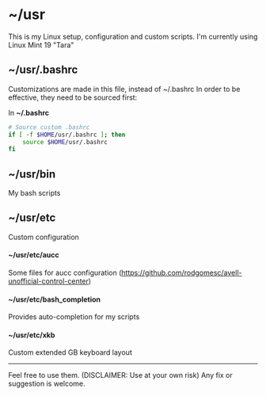 # ~/usr
This is my Linux setup, configuration and custom scripts. I'm currently using Linux Mint 19 "Tara"

## ~/usr/.bashrc
Customizations are made in this file, instead of ~/.bashrc
In order to be effective, they need to be sourced first:

In __~/.bashrc__
```bash
# Source custom .bashrc
if [ -f $HOME/usr/.bashrc ]; then
    source $HOME/usr/.bashrc
fi

```

## ~/usr/bin
My bash scripts


## ~/usr/etc
Custom configuration

#### ~/usr/etc/aucc
Some files for aucc configuration (https://github.com/rodgomesc/avell-unofficial-control-center) 
#### ~/usr/etc/bash\_completion
Provides auto-completion for my scripts
#### ~/usr/etc/xkb
Custom extended GB keyboard layout

---
Feel free to use them. (DISCLAIMER: Use at your own risk)
Any fix or suggestion is welcome.
